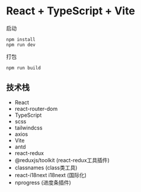 # React + TypeScript + Vite
启动
```
npm install
npm run dev
```
打包
```
npm run build
```
## 技术栈
- React
- react-router-dom
- TypeScript
- scss
- tailwindcss
- axios
- Vite
- antd
- react-redux
- @reduxjs/toolkit  (react-redux工具插件)
- classnames (class类工具)
- react-i18next i18next (国际化)
- nprogress (进度条插件)

